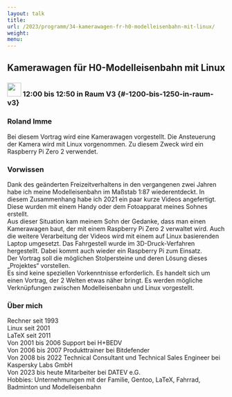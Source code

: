```yaml
---
layout: talk
title:
url: /2023/programm/34-kamerawagen-fr-h0-modelleisenbahn-mit-linux/
weight:
menu:
---
```

## Kamerawagen für H0-Modelleisenbahn mit Linux

### <img height = "32" src="../../../images/talk.svg"> 12:00 bis 12:50 in Raum V3 {#-1200-bis-1250-in-raum-v3}

### Roland Imme

Bei diesem Vortrag wird eine Kamerawagen vorgestellt. Die Ansteuerung der Kamera wird mit Linux vorgenommen. Zu diesem Zweck wird ein Raspberry Pi Zero 2 verwendet.

### Vorwissen

Dank des geänderten Freizeitverhaltens in den vergangenen zwei Jahren habe ich meine Modelleisenbahn im Maßstab 1:87 wiederentdeckt. In diesem Zusammenhang habe ich 2021 ein paar kurze Videos angefertigt. Diese wurden mit einem Handy oder dem Fotoapparat meines Sohnes erstellt.  
Aus dieser Situation kam meinem Sohn der Gedanke, dass man einen Kamerawagen baut, der mit einem Raspberry Pi Zero 2 verwaltet wird. Auch die weitere Verarbeitung der Videos wird mit einem auf Linux basierenden Laptop umgesetzt. Das Fahrgestell wurde im 3D-Druck-Verfahren hergestellt. Dabei kommt auch wieder ein Raspberry Pi zum Einsatz.  
Der Vortrag soll die möglichen Stolpersteine und deren Lösung dieses „Projektes“ vorstellen.  
Es sind keine speziellen Vorkenntnisse erforderlich. Es handelt sich um einen Vortrag, der 2 Welten etwas näher bringt. Es werden mögliche Verknüpfungen zwischen Modelleisenbahn und Linux vorgestellt.

### Über mich

Rechner seit 1993  
Linux seit 2001  
LaTeX seit 2011  
Von 2001 bis 2006 Support bei H+BEDV  
Von 2006 bis 2007 Produkttrainer bei Bitdefender  
Von 2008 bis 2022 Technical Consultant und Technical Sales Engineer bei Kaspersky Labs GmbH  
Von 2023 bis heute Mitarbeiter bei DATEV e.G.  
Hobbies: Unternehmungen mit der Familie, Gentoo, LaTeX, Fahrrad, Badminton und Modelleisenbahn

